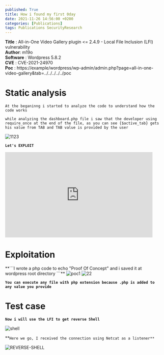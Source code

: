 ```yaml
---
published: True
title: How i found my first 0day 
date: 2021-11-26 14:56:00 +0200
categories: [Publications]
tags: Publications SecurityResearch
---
```




**Title** : All-in-One Video Gallery plugin <= 2.4.9 - Local File Inclusion (LFI) vulnerability
<br>
**Author**: m19o 
<br>
**Software** : Wordpress 5.8.2
<br>
**CVE** : CVE-2021-24970
<br>
**Poc** : https://example/wordpress/wp-admin/admin.php?page=all-in-one-video-gallery&tab=../../../../../poc
<br>

<h1><strong>Static analysis</strong></h1>
  
```At the beganinng i started to analyze the code to understand how the code works``` 

```while analyzing the dashboard.php file i saw that the developer using require_once at the end of the file, as you can see {$active_tab} gets his value from TAB and TAB value is provided by the user```
  
  
<img src="https://i.ibb.co/hXRcSQp/1123.png" alt="1123" border="0">


**```Let's EXPLOIT```**


<iframe src="https://giphy.com/embed/CY3A9zOlZR8uhFbeok" width="480" height="278" frameBorder="0" class="giphy-embed" allowFullScreen></iframe>

<h1><strong>Exploitation</strong></h1>
**```I wrote a php code to echo "Proof Of Concept" and i saved it at wordpress root directory ```**

<img src="https://i.ibb.co/hMtgfD5/poc1.png" alt="poc1" border="0">


<img src="https://i.ibb.co/nCSZcPc/22.png" alt="22" border="0">

**```You can execute any file with php extension because .php is added to any value you provide```**
  
  
<h1>Test case</h1>

**```Now i will use the LFI to get reverse Shell```**

<img src="https://i.ibb.co/mcjJdBX/shell.png" alt="shell" border="0">

**```Here we go, I received the connection using Netcat as a listener**```
  
<img src="https://i.ibb.co/wy2H2Fs/REVERSE-SHELL.png" alt="REVERSE-SHELL" border="0">


